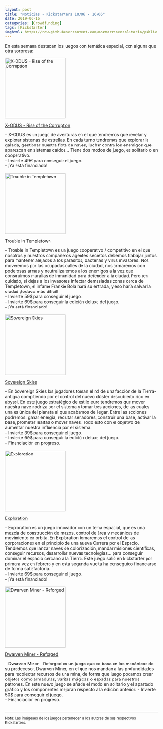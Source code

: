 ```yaml
---
layout: post
title: "Noticias - Kickstarters 10/06 - 16/06"
date: 2019-06-16
categories: [Crowdfunding]
tags: [Kickstarter]
imghtml: https://raw.githubusercontent.com/mazmorreoensolitario/public-images/master/crowdfunding/crowdfunding-19-0610-0616.jpg
---
```


En esta semana destacan los juegos con temática espacial, con alguna que otra 
sorpresa:

<div class="row">
    <div class="col-md-3">
        <img width="200" height="200"
            src="https://ksr-ugc.imgix.net/assets/025/485/834/b8352bec2f532ce71cbacdd369163d90_original.png?ixlib=rb-2.0.0&w=680&fit=max&v=1560504931&auto=format&gif-q=50&lossless=true&s=0ccb521a3d078d3d7e43699467b06c8f"
            class="img-thumbnail" alt="X-ODUS - Rise of the Corruption">
    </div>
    <div class="col-md-9">
        <p>
            <a target="_blank" 
                href="https://www.kickstarter.com/projects/619812083/x-odus-rise-of-the-corruption?ref=mazmorreoensolitario">
                X-ODUS - Rise of the Corruption
            </a>
        </p>
           - X-ODUS es un juego de aventuras en el que tendremos que revelar y
           explorar sistemas de estrellas. En cada turno tendremos que explorar
           la galaxia, gestionar nuestra flota de naves, luchar contra los
           enemigos que aparezcan en sistemas caídos... Tiene dos modos de
           juego, es solitario o en cooperativo.
           <br>
           - Invierte 49€ para conseguir el juego.
          <br>
          - ¡Ya está financiado!
    </div>
</div>
<br>

<div class="row">
    <div class="col-md-3">
        <img width="200" height="200"
            src="https://ksr-ugc.imgix.net/assets/025/496/471/2725ca5c9107118af1d33b26a9d1dec6_original.jpg?ixlib=rb-2.0.0&w=680&fit=max&v=1560604900&auto=format&gif-q=50&q=92&s=45acc3246edf03de820249bdf2275c34"
            class="img-thumbnail" alt="Trouble in Templetown">
    </div>
    <div class="col-md-9">
        <p>
            <a target="_blank" 
                href="https://www.kickstarter.com/projects/2fat2fly/trouble-in-templetown?ref=mazmorreoensolitario">
                Trouble in Templetown
            </a>
        </p>
           - Trouble in Templetown es un juego cooperativo / competitivo en el
           que nosotros y nuestros compañeros agentes secretos debemos trabajar
           juntos para mantener alejados a los parásitos, bacterias y virus
           invasores. Nos moveremos por las ocupadas calles de la ciudad, nos
           armaremos con poderosas armas y neutralizaremos a los enemigos a la
           vez que construimos murallas de inmunidad para defender a la
           ciudad. Pero ten cuidado, si dejas a los invasores infectar
           demasiadas zonas cerca de Templetown, el infame Frankie Bola hará su
           entrada, y eso haría salvar la ciudad ¡todavía más difícil!
           <br>
           - Invierte 59$ para conseguir el juego.
           <br>
           - Invierte 69$ para conseguir la edición deluxe del juego.
          <br>
          - ¡Ya está financiado!
    </div>
</div>
<br>

<div class="row">
    <div class="col-md-3">
        <img width="200" height="200"
            src="https://ksr-ugc.imgix.net/assets/025/378/526/8e0c46ca1bf58f71d431aee3f00f85bb_original.png?ixlib=rb-2.0.0&w=680&fit=max&v=1559688150&auto=format&gif-q=50&lossless=true&s=af3219197cd4d76ced21d96877611749"
            class="img-thumbnail" alt="Sovereign Skies">
    </div>
    <div class="col-md-9">
        <p>
            <a target="_blank" 
                href="https://www.kickstarter.com/projects/deepwatergames/sovereign-skies?ref=mazmorreoensolitario">
                Sovereign Skies
            </a>
        </p>
           - En Sovereign Skies los jugadores toman el rol de una facción de la
           Tierra-antigua compitiendo por el control del nuevo clúster
           descubierto rico en abyssi. En este juego estratégico de estilo euro
           tendremos que mover nuestra nave nodriza por el sistema y tomar tres
           acciones, de las cuales una es única del planeta al que acabamos de
           llegar. Entre las acciones podremos: ganar energía, reclutar
           senadores, construir una base, activar la base, prometer lealtad o
           mover naves. Todo esto con el objetivo de aumentar nuestra
           influencia por el sistema.
           <br>
           - Invierte 39$ para conseguir el juego.
           <br>
           - Invierte 69$ para conseguir la edición deluxe del juego.
          <br>
          - Financiación en progreso.
    </div>
</div>
<br>

<div class="row">
    <div class="col-md-3">
        <img width="200" height="200"
            src="https://ksr-ugc.imgix.net/assets/025/475/388/cb6f62cb471f1b5a6efb8678679945fa_original.png?ixlib=rb-2.0.0&w=680&fit=max&v=1560428742&auto=format&gif-q=50&lossless=true&s=1c0710d0555bf3a12e3ae7ec8624dde6"
            class="img-thumbnail" alt="Exploration">
    </div>
    <div class="col-md-9">
        <p>
            <a target="_blank" 
                href="https://www.kickstarter.com/projects/plyteam/exploration-0?ref=mazmorreoensolitario">
                Exploration
            </a>
        </p>
           - Exploration es un juego innovador con un tema espacial, que es una
           mezcla de construcción de mazos, control de área y mecánicas de
           movimiento en órbita. En Exploration tomaremos el control de las
           corporaciones en el principio de una nueva Carrera por el
           Espacio. Tendremos que lanzar naves de colonización, mandar misiones
           científicas, conseguir recursos, desarrollar nuevas
           tecnologías... para conseguir dominar el espacio cercano a la
           Tierra. Este juego salió en kickstarter por primera vez en
           febrero y en esta segunda vuelta ha conseguido financiarse de
           forma satisfactoria.
           <br>
           - Invierte 69$ para conseguir el juego.
          <br>
          - ¡Ya está financiado!
    </div>
</div>
<br>

<div class="row">
    <div class="col-md-3">
        <img width="200" height="200"
            src="https://ksr-ugc.imgix.net/assets/025/182/143/ae1a529958ae6a436c201d8461bf6a8e_original.JPG?ixlib=rb-2.0.0&w=680&fit=max&v=1558156269&auto=format&gif-q=50&q=92&s=af80ed3be4c9163d221d6027fed1b543"
            class="img-thumbnail" alt="Dwarven Miner - Reforged">
    </div>
    <div class="col-md-9">
        <p>
            <a target="_blank" 
                href="https://www.kickstarter.com/projects/wellplayed/dwarven-miner-reforged-with-larry-elmore?ref=mazmorreoensolitario">
                Dwarven Miner - Reforged
            </a>
        </p>
           - Dwarven Miner - Reforged es un juego que se basa en las mecánicas
             de su predecesor, Dwarven Miner, en el que nos mandan a las
             profundidades para recolectar recursos de una mina, de forma que
             luego podamos crear objetos como armaduras, varitas mágicas o
             espadas para nuestros patrones. En este nuevo juego se añade el
             modo en solitario y el apartado gráfico y los componentes mejoran
             respecto a la edición anterior.
           - Invierte 50$ para conseguir el juego.
          <br>
          - Financiación en progreso.
    </div>
</div>
<br>


<hr>

<small>Nota: Las imágenes de los juegos pertenecen a los autores de sus
respectivos Kickstarters.</small>
